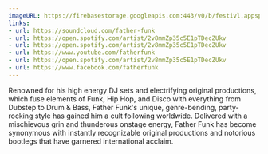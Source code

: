 ```yaml
---
imageURL: https://firebasestorage.googleapis.com:443/v0/b/festivl.appspot.com/o/userContent%2FDECAEAF1-7E61-4D6D-8F5B-2DBA47471CB7.png?alt=media&token=f8531fc2-921b-410a-b61e-8d7de587e561
links:
- url: https://soundcloud.com/father-funk
- url: https://open.spotify.com/artist/2v8mmZp35c5E1pTDecZUkv
- url: https://open.spotify.com/artist/2v8mmZp35c5E1pTDecZUkv
- url: https://www.youtube.com/fatherfunk
- url: https://open.spotify.com/artist/2v8mmZp35c5E1pTDecZUkv
- url: https://www.facebook.com/fatherfunk
---
```

Renowned for his high energy DJ sets and electrifying original productions, which fuse elements of Funk, Hip Hop, and Disco with everything from Dubstep to Drum & Bass, Father Funk's unique, genre-bending, party-rocking style has gained him a cult following worldwide. Delivered with a mischievous grin and thunderous onstage energy, Father Funk has become synonymous with instantly recognizable original productions and notorious bootlegs that have garnered international acclaim. 